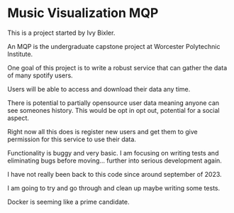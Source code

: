 # Music Visualization MQP

This is a project started by Ivy Bixler.

An MQP is the undergraduate capstone project at Worcester Polytechnic Institute.

One goal of this project is to write a robust service that can gather the data of many spotify users. 

Users will be able to access and download their data any time.

There is potential to partially opensource user data meaning anyone can see someones history. This would be opt in opt out, potential for a social aspect. 


Right now all this does is register new users and get them to give permission for this service to use their data. 

Functionality is buggy and very basic. I am focusing on writing tests and eliminating bugs before moving...
further into serious development again.

I have not really been back to this code since around september of 2023. 

I am going to try and go through and clean up maybe writing some tests. 

Docker is seeming like a prime candidate.
